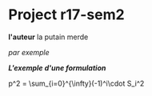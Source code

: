 # Project r17-sem2

  **l'auteur** la putain merde 
  
  *par exemple*
  
  ***L'exemple d'une formulation***
  
  p^2 = \sum_{i=0}^{\infty}(-1)^i\cdot S_i^2


